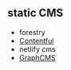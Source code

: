 
## static CMS

- forestry
- [Contentful](https://www.contentful.com/)
- netlify cms
- [GraphCMS](https://graphcms.com/)


##
